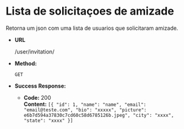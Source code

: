 # Lista de solicitaçoes de amizade
Retorna um json com uma lista de usuarios que solicitaram amizade.

* **URL**

  /user/invitation/

* **Method:**

  `GET`

* **Success Response:**

  * **Code:** 200 <br />
    **Content:** `[{ "id": 1, "name": "name", "email": "email@teste.com", "bio": "xxxxx", "picture":  e6b7d594a37830c7cd60c58d6785126b.jpeg", "city": "xxxx", "state": "xxxx" }]`
